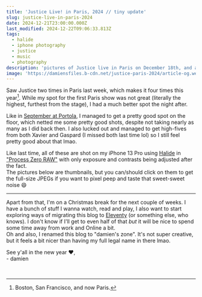 ```yaml
---
title: 'Justice Live! in Paris, 2024 // tiny update'
slug: justice-live-in-paris-2024
date: 2024-12-21T23:00:00.000Z
last_modified: 2024-12-22T09:06:33.813Z
tags:
  - halide
  - iphone photography
  - justice
  - music
  - photography
description: 'pictures of Justice live in Paris on December 18th, and a tiny update'
image: 'https://damiensfiles.b-cdn.net/justice-paris-2024/article-og.webp'
---
```


Saw Justice two times in Paris last week, which makes it four times this year[^1]. While my spot for the first Paris show was not great (literally the highest, furthest from the stage), I had a much better spot the night after.

Like in [September at Portola](https://damien.zone/justice-at-portola-2024/), I managed to get a pretty good spot on the floor, which netted me some pretty good shots, despite not taking nearly as many as I did back then. I also lucked out and managed to get high-fives from both Xavier and Gaspard (I missed both last time lol) so I still feel pretty good about that lmao.

Like last time, all of these are shot on my iPhone 13 Pro using [Halide](https://halide.cam/) in ["Process Zero RAW"](https://www.lux.camera/introducing-process-zero-for-iphone/) with only exposure and contrasts being adjusted after the fact.  
The pictures below are thumbnails, but you can/should click on them to get the full-size JPEGs if you want to pixel peep and taste that sweet-sweet noise 😄

---

Apart from that, I'm on a Christmas break for the next couple of weeks. I have a bunch of stuff I wanna watch, read and play, I also want to start exploring ways of migrating this blog to [Eleventy](https://www.11ty.dev/) (or something else, who knows).
I don't know if I'll get to even half of that _but_ it will be nice to spend some time away from work and Online a bit.  
Oh and also, I renamed this blog to "damien's zone". It's not super creative, but it feels a bit nicer than having my full legal name in there lmao.

See y'all in the new year ❤️,  
\- damien

<a href="https://damiensfiles.b-cdn.net/justice-paris-2024/DMN_20241218212945.jpg"><img src="https://damiensfiles.b-cdn.net/justice-paris-2024/DMN_INSTA_20241218212945.jpg" alt=""></a>
<a href="https://damiensfiles.b-cdn.net/justice-paris-2024/DMN_20241218214206.jpg"><img src="https://damiensfiles.b-cdn.net/justice-paris-2024/DMN_INSTA_20241218214206.jpg" alt=""></a>
<a href="https://damiensfiles.b-cdn.net/justice-paris-2024/DMN_20241218215830.jpg"><img src="https://damiensfiles.b-cdn.net/justice-paris-2024/DMN_INSTA_20241218215830.jpg" alt=""></a>
<a href="https://damiensfiles.b-cdn.net/justice-paris-2024/DMN_20241218222617.jpg"><img src="https://damiensfiles.b-cdn.net/justice-paris-2024/DMN_INSTA_20241218222617.jpg" alt=""></a>
<a href="https://damiensfiles.b-cdn.net/justice-paris-2024/DMN_20241218222629.jpg"><img src="https://damiensfiles.b-cdn.net/justice-paris-2024/DMN_INSTA_20241218222629.jpg" alt=""></a>
<a href="https://damiensfiles.b-cdn.net/justice-paris-2024/DMN_20241218223033.jpg"><img src="https://damiensfiles.b-cdn.net/justice-paris-2024/DMN_INSTA_20241218223033.jpg" alt=""></a>
<a href="https://damiensfiles.b-cdn.net/justice-paris-2024/DMN_20241218223039.jpg"><img src="https://damiensfiles.b-cdn.net/justice-paris-2024/DMN_INSTA_20241218223039.jpg" alt=""></a>
<a href="https://damiensfiles.b-cdn.net/justice-paris-2024/DMN_20241218223450.jpg"><img src="https://damiensfiles.b-cdn.net/justice-paris-2024/DMN_INSTA_20241218223450.jpg" alt=""></a>

[^1]: Boston, San Francisco, and now Paris.
